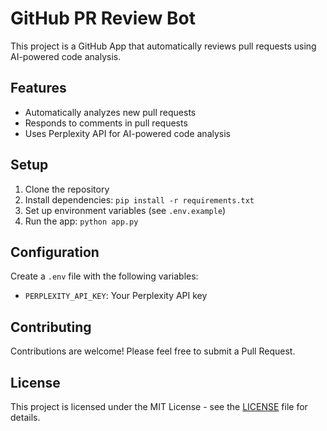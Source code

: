 # GitHub PR Review Bot

This project is a GitHub App that automatically reviews pull requests using AI-powered code analysis.

## Features
- Automatically analyzes new pull requests
- Responds to comments in pull requests
- Uses Perplexity API for AI-powered code analysis

## Setup
1. Clone the repository
2. Install dependencies: `pip install -r requirements.txt`
3. Set up environment variables (see `.env.example`)
4. Run the app: `python app.py`

## Configuration
Create a `.env` file with the following variables:

- `PERPLEXITY_API_KEY`: Your Perplexity API key

## Contributing
Contributions are welcome! Please feel free to submit a Pull Request.

## License
This project is licensed under the MIT License - see the [LICENSE](LICENSE) file for details.